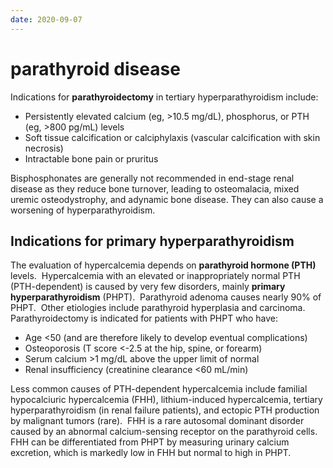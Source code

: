 ```yaml
---
date: 2020-09-07
---
```


# parathyroid disease

<!-- tertiary hyperparathyroidism parathyroidectomy indication -->

Indications for **parathyroidectomy** in tertiary hyperparathyroidism include:

- Persistently elevated calcium (eg, >10.5 mg/dL), phosphorus, or PTH (eg, >800 pg/mL) levels
- Soft tissue calcification or calciphylaxis (vascular calcification with skin necrosis)
- Intractable bone pain or pruritus

Bisphosphonates are generally not recommended in end-stage renal disease as they reduce bone turnover, leading to osteomalacia, mixed uremic  osteodystrophy, and adynamic bone disease. They can also cause a  worsening of hyperparathyroidism.

## Indications for primary hyperparathyroidism

The evaluation of hypercalcemia depends on **parathyroid hormone (PTH)** levels.  Hypercalcemia with an elevated or inappropriately normal PTH (PTH-dependent) is caused by very few disorders, mainly **primary hyperparathyroidism** (PHPT).  Parathyroid adenoma causes nearly 90% of PHPT.  Other etiologies include parathyroid hyperplasia and carcinoma.  Parathyroidectomy is indicated for patients with PHPT who have:

- Age <50 (and are therefore likely to develop eventual complications)
- Osteoporosis (T score <-2.5 at the hip, spine, or forearm)
- Serum calcium >1 mg/dL above the upper limit of normal
- Renal insufficiency (creatinine clearance <60 mL/min)

Less common causes of PTH-dependent hypercalcemia include familial hypocalciuric hypercalcemia (FHH), lithium-induced hypercalcemia, tertiary hyperparathyroidism (in renal failure patients), and ectopic PTH production by malignant tumors (rare).  FHH is a rare autosomal dominant disorder caused by an abnormal calcium-sensing receptor on the parathyroid cells.  FHH can be differentiated from PHPT by measuring urinary calcium excretion, which is markedly low in FHH but normal to high in PHPT.
